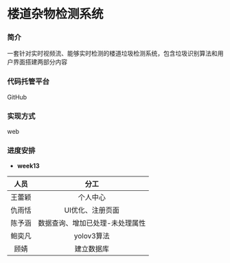 # 楼道杂物检测系统

### 简介
一套针对实时视频流、能够实时检测的楼道垃圾检测系统，包含垃圾识别算法和用户界面搭建两部分内容

### 代码托管平台
GitHub

### 实现方式
web

### 进度安排
* **week13**

|  人员  |              分工               |
| :------: | :-------------------------------: |
| 王蕾颖 |            个人中心             |
| 仇雨恬 |        UI优化、注册页面         |
| 陈予涵 | 数据查询、增加已处理-未处理属性 |
| 鲍奕凡 |           yolov3算法            |
|  顾婧  |           建立数据库            |

